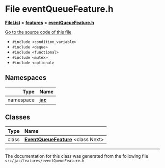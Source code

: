 

# File eventQueueFeature.h



[**FileList**](files.md) **>** [**features**](dir_6f95e06b732314161804ab1ef73c9681.md) **>** [**eventQueueFeature.h**](eventQueueFeature_8h.md)

[Go to the source code of this file](eventQueueFeature_8h_source.md)



* `#include <condition_variable>`
* `#include <deque>`
* `#include <functional>`
* `#include <mutex>`
* `#include <optional>`













## Namespaces

| Type | Name |
| ---: | :--- |
| namespace | [**jac**](namespacejac.md) <br> |


## Classes

| Type | Name |
| ---: | :--- |
| class | [**EventQueueFeature**](classjac_1_1EventQueueFeature.md) &lt;class Next&gt;<br> |



















































------------------------------
The documentation for this class was generated from the following file `src/jac/features/eventQueueFeature.h`

